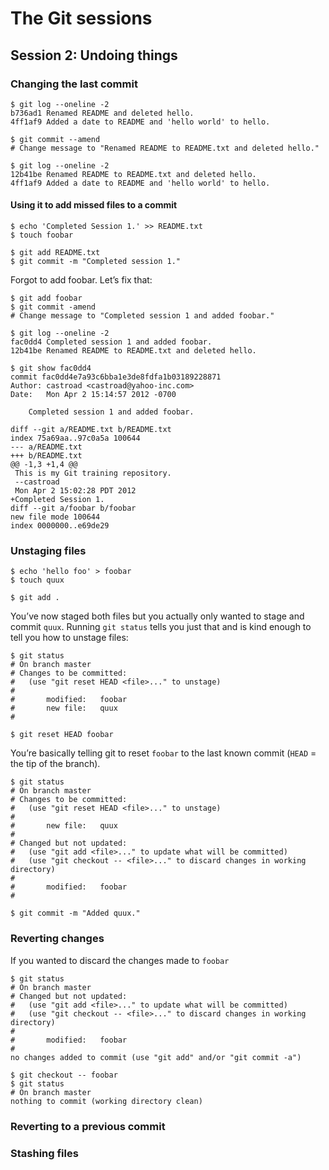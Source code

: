 # The Git sessions
## Session 2: Undoing things

### Changing the last commit

    $ git log --oneline -2
    b736ad1 Renamed README and deleted hello.
    4ff1af9 Added a date to README and 'hello world' to hello.

    $ git commit --amend
    # Change message to "Renamed README to README.txt and deleted hello."

    $ git log --oneline -2
    12b41be Renamed README to README.txt and deleted hello.
    4ff1af9 Added a date to README and 'hello world' to hello.

#### Using it to add missed files to a commit

    $ echo 'Completed Session 1.' >> README.txt
    $ touch foobar

    $ git add README.txt
    $ git commit -m "Completed session 1."

Forgot to add foobar. Let’s fix that:

    $ git add foobar
    $ git commit -amend
    # Change message to "Completed session 1 and added foobar."

    $ git log --oneline -2
    fac0dd4 Completed session 1 and added foobar.
    12b41be Renamed README to README.txt and deleted hello.

    $ git show fac0dd4
    commit fac0dd4e7a93c6bba1e3de8fdfa1b03189228871
    Author: castroad <castroad@yahoo-inc.com>
    Date:   Mon Apr 2 15:14:57 2012 -0700

        Completed session 1 and added foobar.

    diff --git a/README.txt b/README.txt
    index 75a69aa..97c0a5a 100644
    --- a/README.txt
    +++ b/README.txt
    @@ -1,3 +1,4 @@
     This is my Git training repository.
     --castroad
     Mon Apr 2 15:02:28 PDT 2012
    +Completed Session 1.
    diff --git a/foobar b/foobar
    new file mode 100644
    index 0000000..e69de29

### Unstaging files

    $ echo 'hello foo' > foobar
    $ touch quux

    $ git add .

You’ve now staged both files but you actually only wanted to stage and commit `quux`. Running `git status` tells you just that and is kind enough to tell you how to unstage files:

    $ git status
    # On branch master
    # Changes to be committed:
    #   (use "git reset HEAD <file>..." to unstage)
    #
    #       modified:   foobar
    #       new file:   quux
    #

    $ git reset HEAD foobar

You’re basically telling git to reset `foobar` to the last known commit (`HEAD` = the tip of the branch).

    $ git status
    # On branch master
    # Changes to be committed:
    #   (use "git reset HEAD <file>..." to unstage)
    #
    #       new file:   quux
    #
    # Changed but not updated:
    #   (use "git add <file>..." to update what will be committed)
    #   (use "git checkout -- <file>..." to discard changes in working directory)
    #
    #       modified:   foobar
    #

    $ git commit -m "Added quux."

### Reverting changes

If you wanted to discard the changes made to `foobar`

    $ git status
    # On branch master
    # Changed but not updated:
    #   (use "git add <file>..." to update what will be committed)
    #   (use "git checkout -- <file>..." to discard changes in working directory)
    #
    #       modified:   foobar
    #
    no changes added to commit (use "git add" and/or "git commit -a")

    $ git checkout -- foobar
    $ git status
    # On branch master
    nothing to commit (working directory clean)

### Reverting to a previous commit
### Stashing files
